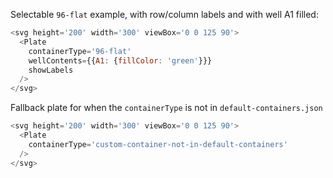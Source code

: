 Selectable `96-flat` example, with row/column labels and with well A1 filled:

```js
<svg height='200' width='300' viewBox='0 0 125 90'>
  <Plate
    containerType='96-flat'
    wellContents={{A1: {fillColor: 'green'}}}
    showLabels
  />
</svg>
```

Fallback plate for when the `containerType` is not in `default-containers.json`

```js
<svg height='200' width='300' viewBox='0 0 125 90'>
  <Plate
    containerType='custom-container-not-in-default-containers'
  />
</svg>
```
